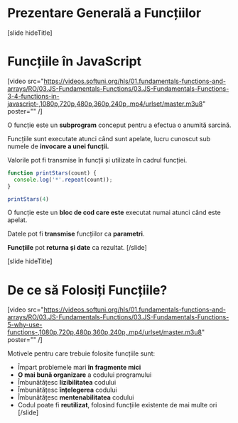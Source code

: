 # Prezentare Generală a Funcțiilor

[slide hideTitle]
# Funcțiile în JavaScript
[video src="https://videos.softuni.org/hls/01.fundamentals-functions-and-arrays/RO/03.JS-Fundamentals-Functions/03.JS-Fundamentals-Functions-3-4-functions-in-javascript-,1080p,720p,480p,360p,240p,.mp4/urlset/master.m3u8" poster="" /]

O funcție este un **subprogram** conceput pentru a efectua o anumită sarcină.

Funcțiile sunt executate atunci când sunt apelate, lucru cunoscut sub numele de **invocare a unei funcții.**

Valorile pot fi transmise în funcții și utilizate în cadrul funcției.

``` js live
function printStars(count) {
  console.log('*'.repeat(count));
}

printStars(4)
```

O funcție este un **bloc de cod care este** executat numai atunci când este apelat.

Datele pot fi **transmise** funcțiilor ca **parametri**.

**Funcțiile** pot **returna și date** ca rezultat.
[/slide]

[slide hideTitle]
# De ce să Folosiți Funcțiile?
[video src="https://videos.softuni.org/hls/01.fundamentals-functions-and-arrays/RO/03.JS-Fundamentals-Functions/03.JS-Fundamentals-Functions-5-why-use-functions-,1080p,720p,480p,360p,240p,.mp4/urlset/master.m3u8" poster="" /]

Motivele pentru care trebuie folosite funcțiile sunt:
- Împart problemele mari **în fragmente mici**
- **O mai bună organizare** a codului programului
- Îmbunătățesc **lizibilitatea** codului
- Îmbunătățesc **înțelegerea** codului
- Îmbunătățesc **mentenabilitatea** codului
- Codul poate fi **reutilizat**, folosind funcțiile existente de mai multe ori
[/slide]
